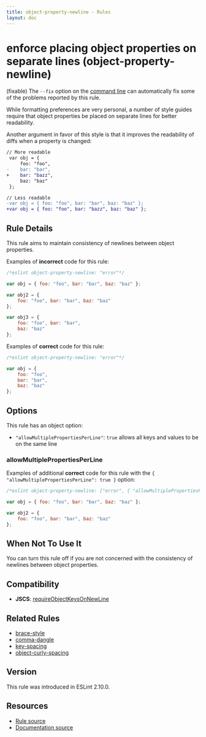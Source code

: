 ```yaml
---
title: object-property-newline - Rules
layout: doc
---
```

<!-- Note: No pull requests accepted for this file. See README.md in the root directory for details. -->

# enforce placing object properties on separate lines (object-property-newline)

(fixable) The `--fix` option on the [command line](../user-guide/command-line-interface#fix) can automatically fix some of the problems reported by this rule.

While formatting preferences are very personal, a number of style guides require that object properties be placed on separate lines for better readability.

Another argument in favor of this style is that it improves the readability of diffs when a property is changed:

```diff
// More readable
 var obj = {
     foo: "foo",
-    bar: "bar",
+    bar: "bazz",
     baz: "baz"
 };
```

```diff
// Less readable
-var obj = { foo: "foo", bar: "bar", baz: "baz" };
+var obj = { foo: "foo", bar: "bazz", baz: "baz" };
```

## Rule Details

This rule aims to maintain consistency of newlines between object properties.

Examples of **incorrect** code for this rule:

```js
/*eslint object-property-newline: "error"*/

var obj = { foo: "foo", bar: "bar", baz: "baz" };

var obj2 = {
    foo: "foo", bar: "bar", baz: "baz"
};

var obj3 = {
    foo: "foo", bar: "bar",
    baz: "baz"
};
```

Examples of **correct** code for this rule:

```js
/*eslint object-property-newline: "error"*/

var obj = {
    foo: "foo",
    bar: "bar",
    baz: "baz"
};
```

## Options

This rule has an object option:

* `"allowMultiplePropertiesPerLine"`: `true` allows all keys and values to be on the same line

### allowMultiplePropertiesPerLine

Examples of additional **correct** code for this rule with the `{ "allowMultiplePropertiesPerLine": true }` option:

```js
/*eslint object-property-newline: ["error", { "allowMultiplePropertiesPerLine": true }]*/

var obj = { foo: "foo", bar: "bar", baz: "baz" };

var obj2 = {
    foo: "foo", bar: "bar", baz: "baz"
};
```

## When Not To Use It

You can turn this rule off if you are not concerned with the consistency of newlines between object properties.

## Compatibility

* **JSCS**: [requireObjectKeysOnNewLine](http://jscs.info/rule/requireObjectKeysOnNewLine)

## Related Rules

* [brace-style](brace-style)
* [comma-dangle](comma-dangle)
* [key-spacing](key-spacing)
* [object-curly-spacing](object-curly-spacing)

## Version

This rule was introduced in ESLint 2.10.0.

## Resources

* [Rule source](https://github.com/eslint/eslint/tree/master/lib/rules/object-property-newline.js)
* [Documentation source](https://github.com/eslint/eslint/tree/master/docs/rules/object-property-newline.md)
